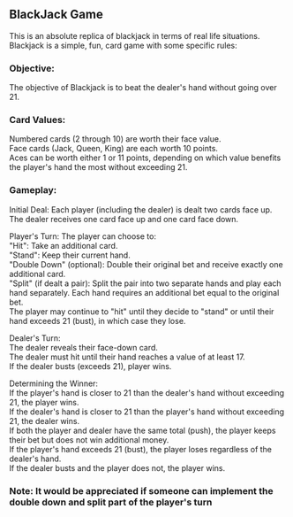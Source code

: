 ## BlackJack Game
This is an absolute replica of blackjack in terms of real life situations.   
Blackjack is a simple, fun, card game with some specific rules:   

### Objective:
The objective of Blackjack is to beat the dealer's hand without going over 21.   

### Card Values:
Numbered cards (2 through 10) are worth their face value.   
Face cards (Jack, Queen, King) are each worth 10 points.  
Aces can be worth either 1 or 11 points, depending on which value benefits the player's hand the most without exceeding 21.  

### Gameplay:
Initial Deal: Each player (including the dealer) is dealt two cards face up. The dealer receives one card face up and one card face down. 

Player's Turn:
The player can choose to:  
"Hit": Take an additional card.  
"Stand": Keep their current hand.  
"Double Down" (optional): Double their original bet and receive exactly one additional card.  
"Split" (if dealt a pair): Split the pair into two separate hands and play each hand separately. Each hand requires an additional bet equal to the original bet.  
The player may continue to "hit" until they decide to "stand" or until their hand exceeds 21 (bust), in which case they lose.   


Dealer's Turn:  
The dealer reveals their face-down card.  
The dealer must hit until their hand reaches a value of at least 17.  
If the dealer busts (exceeds 21), player wins.  

Determining the Winner:  
If the player's hand is closer to 21 than the dealer's hand without exceeding 21, the player wins.  
If the dealer's hand is closer to 21 than the player's hand without exceeding 21, the dealer wins.  
If both the player and dealer have the same total (push), the player keeps their bet but does not win additional money.  
If the player's hand exceeds 21 (bust), the player loses regardless of the dealer's hand.  
If the dealer busts and the player does not, the player wins.  

### Note: It would be appreciated if someone can implement the double down and split part of the player's turn
